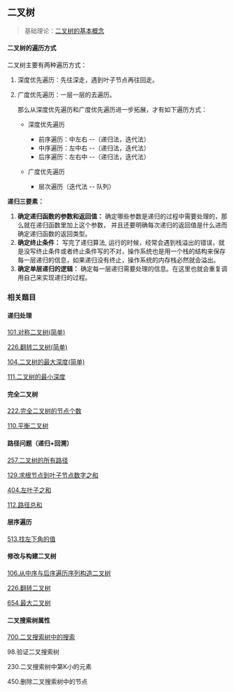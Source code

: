 ## 二叉树

> 基础理论：[二叉树的基本概念](https://github.com/Capactity/blog/blob/master/data-structure/二叉树.md)

####  二叉树的遍历方式

二叉树主要有两种遍历方式：

1. 深度优先遍历：先往深走，遇到叶子节点再往回走。

2. 广度优先遍历：一层一层的去遍历。

   那么从深度优先遍历和广度优先遍历进一步拓展，才有如下遍历方式：

   - 深度优先遍历

     - 前序遍历：中左右  --（递归法，迭代法）
     - 中序遍历：左中右  --（递归法，迭代法）
     - 后序遍历：左右中  --（递归法，迭代法）

   - 广度优先遍历

     - 层次遍历（迭代法  --  队列）

     

**递归三要素：**

1. **确定递归函数的参数和返回值：** 确定哪些参数是递归的过程中需要处理的，那么就在递归函数里加上这个参数， 并且还要明确每次递归的返回值是什么进而确定递归函数的返回类型。
2. **确定终止条件：** 写完了递归算法, 运行的时候，经常会遇到栈溢出的错误，就是没写终止条件或者终止条件写的不对，操作系统也是用一个栈的结构来保存每一层递归的信息，如果递归没有终止，操作系统的内存栈必然就会溢出。
3. **确定单层递归的逻辑：** 确定每一层递归需要处理的信息。在这里也就会重复调用自己来实现递归的过程。



### 相关题目

#### 递归处理

[101.对称二叉树(简单)](https://github.com/Capactity/blog/blob/master/algorithm/二叉树/101-对称二叉树.md)

[226.翻转二叉树(简单)](https://github.com/Capactity/blog/blob/master/algorithm/二叉树/226-翻转二叉树.md)

[104.二叉树的最大深度(简单)](https://github.com/Capactity/blog/blob/master/algorithm/二叉树/104-二叉树的最大深度.md)

[111.二叉树的最小深度](https://github.com/Capactity/blog/blob/master/algorithm/二叉树/111-二叉树的最小深度.md)

#### 完全二叉树

[222.完全二叉树的节点个数](https://github.com/Capactity/blog/blob/master/algorithm/二叉树/111-二叉树的最小深度.md)

[110.平衡二叉树](https://github.com/Capactity/blog/blob/master/algorithm/二叉树/111-二叉树的最小深度.md)

#### 路径问题（递归+回溯）

[257.二叉树的所有路径](https://github.com/Capactity/blog/blob/master/algorithm/二叉树/257-二叉树的所有路径.md)

[129.求根节点到叶子节点数字之和](https://github.com/Capactity/blog/blob/master/algorithm/二叉树/129-求根节点到叶子节点数字之和.md)

[404.左叶子之和](https://github.com/Capactity/blog/blob/master/algorithm/二叉树/404-左叶子之和.md)

[112.路径总和](https://github.com/Capactity/blog/blob/master/algorithm/二叉树/112-路径总和.md)

#### 层序遍历

[513.找左下角的值](https://github.com/Capactity/blog/blob/master/algorithm/二叉树/513-找左下角的值.md)

#### 修改与构建二叉树

[106.从中序与后序遍历序列构造二叉树](https://github.com/Capactity/blog/blob/master/algorithm/二叉树/106-从中序与后序遍历序列构造二叉树.md)

[226.翻转二叉树](https://github.com/Capactity/blog/blob/master/algorithm/二叉树/226-翻转二叉树.md)

[654.最大二叉树](https://github.com/Capactity/blog/blob/master/algorithm/二叉树/654-最大二叉树.md)

#### 二叉搜索树属性

[700.二叉搜索树中的搜索](https://github.com/Capactity/blog/blob/master/algorithm/二叉树/700-二叉搜索树中的搜索.md)

98.验证二叉搜索树

230.二叉搜索树中第K小的元素

450.删除二叉搜索树中的节点

